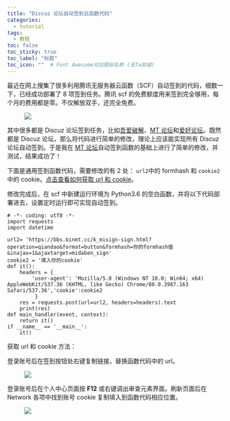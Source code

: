 ```yaml
---
title: "Discuz 论坛自动签到云函数代码"
categories:
  - tutorial
tags:
  - 教程
toc: false
toc_sticky: true
toc_label: "标题"
toc_icon: ""  # Font Awesome对应图标名称 (无fa前缀)	
---
```

最近在网上搜集了很多利用腾讯无服务器云函数（SCF）自动签到的代码，细数一下，已经成功部署了 8 项签到任务。腾讯 scf 的免费额度用来签到完全够用，每个月的费用都是零。不仅解放双手，还完全免费。

<figure> <a href="https://fastly.jsdelivr.net/gh/sunete/imghost/img20200708184413.png"><img src="https://fastly.jsdelivr.net/gh/sunete/imghost/img20200708184413.png"></a> </figure>

其中很多都是 Discuz 论坛签到任务，比如[吾爱破解][1]、[MT 论坛][2]和[爱好论坛][3]。既然都是 Discuz 论坛，那么将代码进行简单的修改，理论上应该能实现所有 Discuz 论坛自动签到。于是我在 [MT 论坛][2]自动签到函数的基础上进行了简单的修改，并测试，结果成功了！

下面是通用签到函数代码，需要修改的有 2 处： `url2`中的 formhash 和 `cookie2` 中的 cookie。[点击查看如何获取 url 和 cookie](#1)。

修改完成后，在 scf 中新建运行环境为 Python3.6 的空白函数，并将以下代码部署进去，设置定时运行即可实现自动签到。

```
# -*- coding: utf8 -*-
import requests
import datetime

url2= 'https://bbs.binmt.cc/k_misign-sign.html?operation=qiandao&format=button&formhash=你的formhash值&inajax=1&ajaxtarget=midaben_sign'
cookie2 = '填入你的cookie'
def it():
    headers = {
        'user-agent': 'Mozilla/5.0 (Windows NT 10.0; Win64; x64) AppleWebKit/537.36 (KHTML, like Gecko) Chrome/80.0.3987.163 Safari/537.36','cookie':cookie2
         }
    res = requests.post(url=url2, headers=headers).text
    print(res)
def main_handler(event, context):
    return it()
if __name__ == '__main__':
    it()
```

<span id="1">获取 url 和 cookie 方法：<span>

登录账号后在签到按钮处右键复制链接，替换函数代码中的 url。

<figure> <a href="https://fastly.jsdelivr.net/gh/sunete/imghost/img20200708190726.png"><img src="https://fastly.jsdelivr.net/gh/sunete/imghost/img20200708190726.png"></a> </figure>

登录账号后在个人中心页面按 **F12** 或右键调出审查元素界面。刷新页面后在 Network 各项中找到账号 cookie 复制填入到函数代码相应位置。

<figure> <a href="https://fastly.jsdelivr.net/gh/sunete/imghost/img20200708193216.png"><img src="https://fastly.jsdelivr.net/gh/sunete/imghost/img20200708193216.png"></a> </figure>

[1]: https://www.52pojie.cn/
[2]: https://bbs.binmt.cc/
[3]: https://www.aihao.cc/forum.php